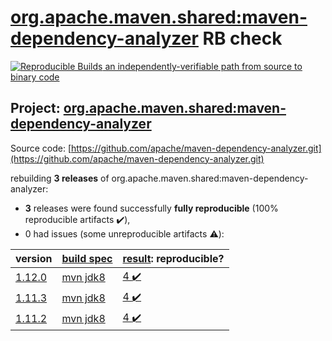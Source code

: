 [org.apache.maven.shared:maven-dependency-analyzer](https://search.maven.org/artifact/org.apache.maven.shared/maven-dependency-analyzer/) RB check
=======

[![Reproducible Builds](https://reproducible-builds.org/images/logos/rb.svg) an independently-verifiable path from source to binary code](https://reproducible-builds.org/)

## Project: [org.apache.maven.shared:maven-dependency-analyzer](https://search.maven.org/artifact/org.apache.maven.shared/maven-dependency-analyzer/)

Source code: [https://github.com/apache/maven-dependency-analyzer.git](https://github.com/apache/maven-dependency-analyzer.git)

rebuilding **3 releases** of org.apache.maven.shared:maven-dependency-analyzer:
- **3** releases were found successfully **fully reproducible** (100% reproducible artifacts :heavy_check_mark:),
- 0 had issues (some unreproducible artifacts :warning:):

| version | [build spec](BUILDSPEC.md) | [result](https://reproducible-builds.org/docs/jvm/): reproducible? |
| -- | --------- | ------ |
| [1.12.0](https://search.maven.org/artifact/org.apache.maven.shared/maven-dependency-analyzer/1.12.0/pom) | [mvn jdk8](maven-dependency-analyzer-1.12.0.buildspec) | [4 :heavy_check_mark: ](maven-dependency-analyzer-1.12.0.buildcompare) |
| [1.11.3](https://search.maven.org/artifact/org.apache.maven.shared/maven-dependency-analyzer/1.11.3/pom) | [mvn jdk8](maven-dependency-analyzer-1.11.3.buildspec) | [4 :heavy_check_mark: ](maven-dependency-analyzer-1.11.3.buildcompare) |
| [1.11.2](https://search.maven.org/artifact/org.apache.maven.shared/maven-dependency-analyzer/1.11.2/pom) | [mvn jdk8](maven-dependency-analyzer-1.11.2.buildspec) | [4 :heavy_check_mark: ](maven-dependency-analyzer-1.11.2.buildcompare) |
